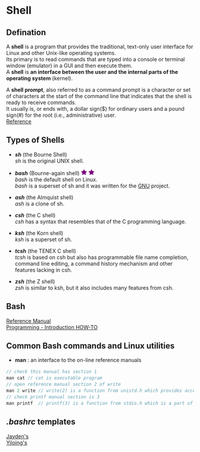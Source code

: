# Shell 

## Defination
A **shell** is a program that provides the traditional, text-only user interface for Linux and other Unix-like operating systems.  
Its primary is to read commands that are typed into a console or terminal window (emulator) in a GUI and then execute them.  
A **shell** is **an interface between the user and the internal parts of the operating system** (kernel). 
  
A **shell prompt**, also referred to as a command prompt is a character or set of characters at the start of the command line that indicates that the shell is ready to receive commands.  
It usually is, or ends with, a dollar sign($) for ordinary users and a pound sign(#) for the root (i.e., administrative) user.  
[Reference](http://www.linfo.org/shell.html)  

## Types of Shells
* **_sh_** (the Bourne Shell)  
_sh_ is the original UNIX shell.  

* **_bash_** (Bourne-again shell)  ![](./star.png "important!") ![](./star.png "important!")  
_bash_ is the default shell on Linux.  
_bash_ is a superset of sh and it was written for the [GNU](https://www.gnu.org/home.en.html) project.  

* **_ash_** (the Almquist shell)  
_ash_ is a clone of sh.  

* **_csh_** (the C shell)  
_csh_ has a syntax that resembles that of the C programming language.  

* **_ksh_** (the Korn shell)  
_ksh_ is a superset of sh.  

* **_tcsh_** (the TENEX C shell)  
_tcsh_ is based on csh but also has programmable file name completion, command line editing, a command history mechanism and other features lacking in csh.  

* **_zsh_** (the Z shell)  
_zsh_ is similar to ksh, but it also includes many features from csh.  

## Bash
[Reference Manual](https://tiswww.case.edu/php/chet/bash/bashref.html#Shell-Syntax)  
[Programming - Introduction HOW-TO](http://tldp.org/HOWTO/Bash-Prog-Intro-HOWTO.html)  

## Common Bash commands and Linux utilities
* **man** : an interface to the on-line reference manuals
```c
// check this manual has section 1  
man cat	// cat is executable program  
// open reference manual section 2 of write  
man 2 write	// write(2) is a function from unistd.h which provides access to **the POSIX operating system API**.  
// check printf manual section is 3  
man printf	// printf(3) is a function from stdio.h which is a part of **C library** to perform Input/Output operations.  
```

## _.bashrc_ templates
[Jayden's]()  
[Yiloing's]()  

